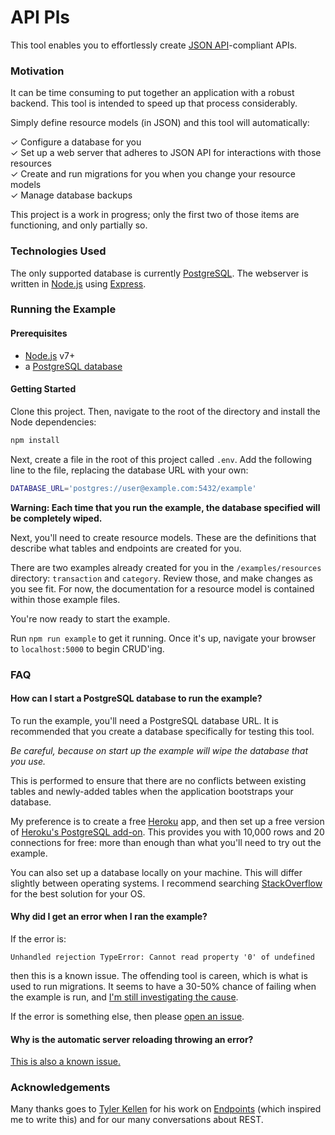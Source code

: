 # API Pls

This tool enables you to effortlessly create
[JSON API](http://jsonapi.org/)-compliant APIs.

### Motivation

It can be time consuming to put together an application with a robust backend.
This tool is intended to speed up that process considerably.

Simply define resource models (in JSON) and this tool will automatically:

✓ Configure a database for you  
✓ Set up a web server that adheres to JSON API for interactions with those resources  
✓ Create and run migrations for you when you change your resource models  
✓ Manage database backups  

This project is a work in progress; only the first two of those items are
functioning, and only partially so.

### Technologies Used

The only supported database is currently
[PostgreSQL](https://www.postgresql.org/). The webserver is written
in [Node.js](https://nodejs.org/en/) using
[Express](https://github.com/expressjs/express).

### Running the Example

#### Prerequisites

- [Node.js](https://nodejs.org/en/) v7+
- a [PostgreSQL database](#setting-up-a-database)

#### Getting Started

Clone this project. Then, navigate to the root of the directory and install
the Node dependencies:

```sh
npm install
```

Next, create a file in the root of this project called `.env`. Add the following
line to the file, replacing the database URL with your own:

```sh
DATABASE_URL='postgres://user@example.com:5432/example'
```

**Warning: Each time that you run the example, the database specified will be
completely wiped.**

Next, you'll need to create resource models. These are the definitions that
describe what tables and endpoints are created for you.

There are two examples already created for you in the `/examples/resources`
directory: `transaction` and `category`. Review those, and make changes as
you see fit. For now, the documentation for a resource model is contained
within those example files.

You're now ready to start the example.

Run `npm run example` to get it running. Once it's up, navigate your browser
to `localhost:5000` to begin CRUD'ing.

### FAQ

#### How can I start a PostgreSQL database to run the example?

To run the example, you'll need a PostgreSQL database URL. It is recommended
that you create a database specifically for testing this tool.

_Be careful, because on start up the example will wipe the database that you
use._

This is performed to ensure that there are no conflicts between existing tables
and newly-added tables when the application bootstraps your database.

My preference is to create a free [Heroku](heroku.com) app, and then set up a
free version of
[Heroku's PostgreSQL add-on](https://elements.heroku.com/addons/heroku-postgresql).
This provides you with 10,000 rows and 20 connections for free: more than enough
than what you'll need to try out the example.

You can also set up a database locally on your machine. This will differ
slightly between operating systems. I recommend searching
[StackOverflow](stackoverflow.com) for the best solution for your OS.

#### Why did I get an error when I ran the example?

If the error is:

```
Unhandled rejection TypeError: Cannot read property '0' of undefined
```

then this is a known issue. The offending tool is careen, which is what is
used to run migrations. It seems to have a 30-50% chance of failing when the
example is run, and
[I'm still investigating the cause](https://github.com/jmeas/api-pls/issues/16).

If the error is something else, then please
[open an issue](https://github.com/jmeas/api-pls/issues/new?title=Error+on+start+up).

#### Why is the automatic server reloading throwing an error?

[This is also a known issue.](https://github.com/jmeas/api-pls/issues/31)

### Acknowledgements

Many thanks goes to [Tyler Kellen](https://github.com/tkellen) for his work on
[Endpoints](https://github.com/endpoints/endpoints) (which inspired me to write
this) and for our many conversations about REST.
